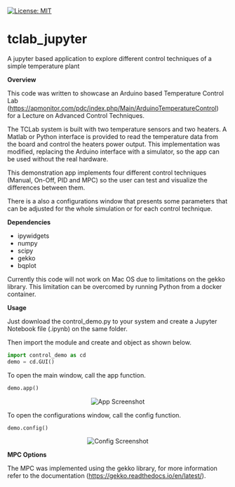 [![License: MIT](https://img.shields.io/badge/License-MIT-yellow.svg)](https://opensource.org/licenses/MIT)

# tclab_jupyter
A jupyter based application to explore different control techniques of a simple temperature plant

**Overview**

This code was written to showcase an Arduino based Temperature Control Lab (https://apmonitor.com/pdc/index.php/Main/ArduinoTemperatureControl) for a Lecture on Advanced Control Techniques.

The TCLab system is built with two temperature sensors and two heaters. A Matlab or Python interface is provided to read the temperature data from the board and control the heaters power output. This implementation was modified, replacing the Arduino interface with a simulator, so the app can be used without the real hardware.

This demonstration app implements four different control techniques (Manual, On-Off, PID and MPC) so the user can test and visualize the differences between them.

There is a also a configurations window that presents some parameters that can be adjusted for the whole simulation or for each control technique.

**Dependencies**
- ipywidgets
- numpy
- scipy
- gekko
- bqplot

Currently this code will not work on Mac OS due to limitations on the gekko library. This limitation can be overcomed by running Python from a docker container.

**Usage**

Just download the control_demo.py to your system and create a Jupyter Notebook file (.ipynb) on the same folder.

Then import the module and create and object as shown below.
```python
import control_demo as cd
demo = cd.GUI()
```

To open the main window, call the app function.
```python
demo.app()
```

<p align="center">
  <img src="https://github.com/evertoncolling/tclab_jupyter/blob/master/APP.PNG" alt="App Screenshot">
</p>

To open the configurations window, call the config function.
```python
demo.config()
```

<p align="center">
  <img src="https://github.com/evertoncolling/tclab_jupyter/blob/master/CONFIG.PNG" alt="Config Screenshot">
</p>

**MPC Options**

The MPC was implemented using the gekko library, for more information refer to the documentation (https://gekko.readthedocs.io/en/latest/).
